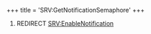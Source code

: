 +++
title = 'SRV:GetNotificationSemaphore'
+++

1.  REDIRECT [SRV:EnableNotification](SRV:EnableNotification "wikilink")
